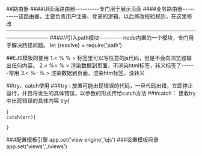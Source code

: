 ##路由器
####UI页面路由器----------专门用于展示页面
####业务路由器----------该路由器，主要负责用户注册、登录的逻辑，以后修改校验规则，在这里修改
————————————————————————————————————————————
####//引入path模块----------node内置的一个模块，专门用于解决路径问题。
	let {resolve} = require('path')

##EJS模板的使用
	1.< % % >  标签里可以写任意的js代码，但是不会向浏览器输出任何内容。
	2.< %= % > 渲染数据到页面，不渲染html标签，转义标签了------常用
	3.< %- % > 渲染数据到页面，渲染htm标签，没转义

##try、catch使用
###try : 放置可能出现错误的代码，一旦代码出错，立即停止运行，并且将发生的具体错误，以参数的形式传给catch方法
###catch： 接收try中出现错误的具体内容
	try{
	
	}
	catch(err){
	
	}
###配置模板引擎
	app.set('view engine','ejs')
###设置模板目录
	app.set('views','./views')